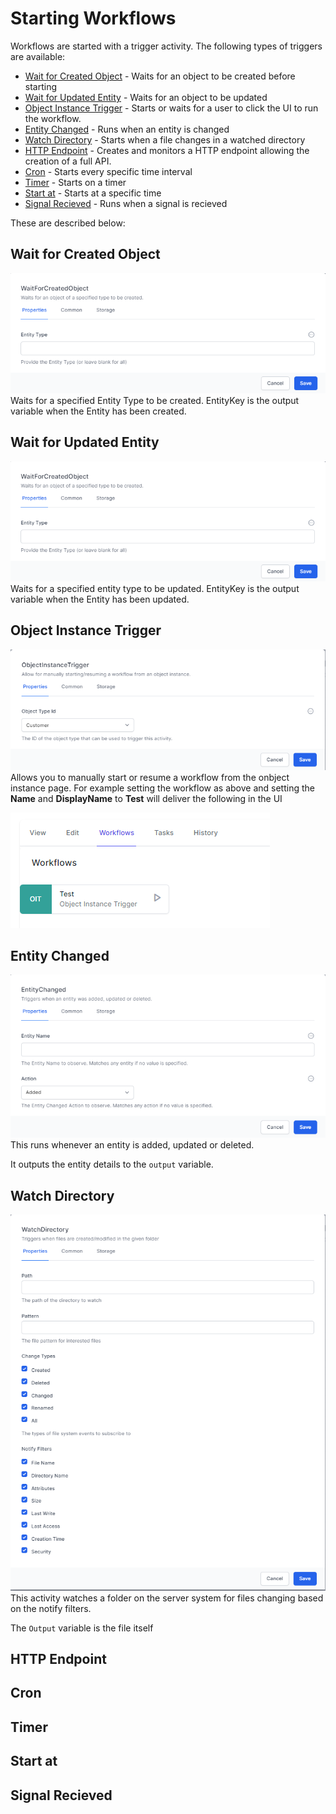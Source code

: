 # Starting Workflows

Workflows are started with a trigger activity. The following types of triggers are available:

 - [Wait for Created Object](#wait-for-created-object) - Waits for an object to be created before starting
 - [Wait for Updated Entity](#wait-for-updated-entity) - Waits for an object to be updated
 - [Object Instance Trigger](#object-instance-trigger) - Starts or waits for a user to click the UI to run the workflow.
 - [Entity Changed](#entity-changed) - Runs when an entity is changed
 - [Watch Directory](#watch-directory) - Starts when a file changes in a watched directory
 - [HTTP Endpoint](#http-endpoint) - Creates and monitors a HTTP endpoint allowing the creation of a full API.
 - [Cron](#cron) - Starts every specific time interval
 - [Timer](#timer) - Starts on a timer
 - [Start at](#start-at) - Starts at a specific time
 - [Signal Recieved](#signal-recieved) - Runs when a signal is recieved

These are described below:

## Wait for Created Object
![Wait for Created Object](2023-03-01-12-21-25.png)
Waits for a specified Entity Type to be created. EntityKey is the output variable when the Entity has been created.

## Wait for Updated Entity
![Wait for Updated Entity](2023-03-01-12-22-35.png)
Waits for a specified entity type to be updated. EntityKey is the output variable when the Entity has been updated.

## Object Instance Trigger
![Object Instance Trigger](2023-03-01-12-23-41.png)
Allows you to manually start or resume a workflow from the onbject instance page. For example setting the workflow as above and setting the **Name** and **DisplayName** to **Test** will deliver the following in the UI

![Object Instance in UI](2023-03-01-12-25-12.png)

## Entity Changed
![Entity Changed](2023-03-01-12-25-59.png)
This runs whenever an entity is added, updated or deleted.

It outputs the entity details to the ```output``` variable.

## Watch Directory
![Watch Directory](2023-03-01-12-27-35.png)
This activity watches a folder on the server system for files changing based on the notify filters. 

The ```Output``` variable is the file itself

## HTTP Endpoint

## Cron

## Timer

## Start at

## Signal Recieved